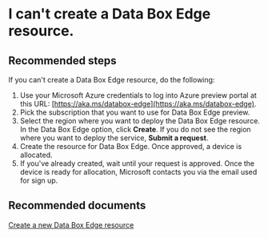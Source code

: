 <properties
	pageTitle="I can't create a Data Box Edge resource."
	description="I can't create a Data Box Edge resource."
	service="Microsoft.DataBoxEdge"
	resource="databoxedgedevices"
	authors="anbacker"
	displayOrder="1"
	selfHelpType="resource"
	supportTopicIds=""
	resourceTags="DataBoxEdge"
	productPesIds=""
	cloudEnvironments="public"
/>

# I can't create a Data Box Edge resource.

## **Recommended steps**
If you can't create a Data Box Edge resource, do the following:

1. Use your Microsoft Azure credentials to log into Azure preview portal at this URL: [https://aka.ms/databox-edge](https://aka.ms/databox-edge).
2. Pick the subscription that you want to use for Data Box Edge preview. 
3. Select the region where you want to deploy the Data Box Edge resource. In the Data Box Edge option, click **Create**. If you do not see the region where you want to deploy the service, **Submit a request**.
3. Create the resource for Data Box Edge. Once approved, a device is allocated.
4. If you've already created, wait until your request is approved. Once the device is ready for allocation, Microsoft contacts you via the email used for sign up.

## **Recommended documents**
[Create a new Data Box Edge resource](https://docs.microsoft.com/azure/databox-online/data-box-edge-deploy-prep#create-a-new-resource)<br>
